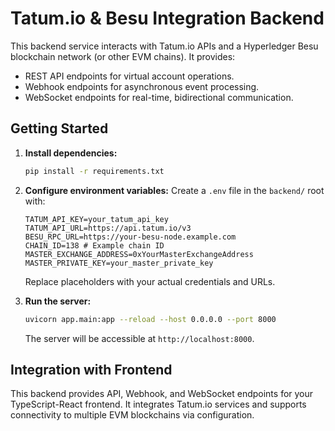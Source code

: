 # Tatum.io & Besu Integration Backend

This backend service interacts with Tatum.io APIs and a Hyperledger Besu
blockchain network (or other EVM chains). It provides:

 - REST API endpoints for virtual account operations.
 - Webhook endpoints for asynchronous event processing.
 - WebSocket endpoints for real-time, bidirectional communication.

## Getting Started

1.  **Install dependencies:**
    ```bash
    pip install -r requirements.txt
    ```

2.  **Configure environment variables:**
    Create a `.env` file in the `backend/` root with:
    ```dotenv
    TATUM_API_KEY=your_tatum_api_key
    TATUM_API_URL=https://api.tatum.io/v3
    BESU_RPC_URL=https://your-besu-node.example.com
    CHAIN_ID=138 # Example chain ID
    MASTER_EXCHANGE_ADDRESS=0xYourMasterExchangeAddress
    MASTER_PRIVATE_KEY=your_master_private_key
    ```
    Replace placeholders with your actual credentials and URLs.

3.  **Run the server:**
    ```bash
    uvicorn app.main:app --reload --host 0.0.0.0 --port 8000
    ```
    The server will be accessible at `http://localhost:8000`.

## Integration with Frontend

This backend provides API, Webhook, and WebSocket endpoints for your
TypeScript-React frontend. It integrates Tatum.io services and
supports connectivity to multiple EVM blockchains via configuration.
